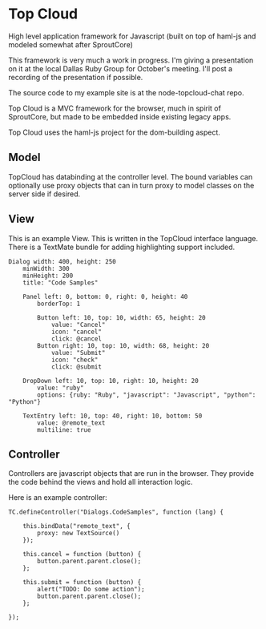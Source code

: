 # Top Cloud

High level application framework for Javascript (built on top of haml-js and modeled somewhat after SproutCore)

This framework is very much a work in progress.  I'm giving a presentation on it at the local Dallas Ruby Group for October's meeting.  I'll post a recording of the presentation if possible.

The source code to my example site is at the node-topcloud-chat repo.

Top Cloud is a MVC framework for the browser, much in spirit of SproutCore, but made to be embedded inside existing legacy apps.

Top Cloud uses the haml-js project for the dom-building aspect.

## Model

TopCloud has databinding at the controller level.  The bound variables can optionally use proxy objects that can in turn proxy to model classes on the server side if desired.

## View

This is an example View.  This is written in the TopCloud interface language.  There is a TextMate bundle for adding highlighting support included.

    Dialog width: 400, height: 250
    	minWidth: 300
    	minHeight: 200
    	title: "Code Samples"
	
    	Panel left: 0, bottom: 0, right: 0, height: 40
    		borderTop: 1
	
    		Button left: 10, top: 10, width: 65, height: 20
    			value: "Cancel"
    			icon: "cancel"
    			click: @cancel
    		Button right: 10, top: 10, width: 68, height: 20
    			value: "Submit"
    			icon: "check"
    			click: @submit
    
    	DropDown left: 10, top: 10, right: 10, height: 20
    		value: "ruby"
    		options: {ruby: "Ruby", "javascript": "Javascript", "python": "Python"}
    
    	TextEntry left: 10, top: 40, right: 10, bottom: 50
    		value: @remote_text
    		multiline: true


## Controller

Controllers are javascript objects that are run in the browser.  They provide the code behind the views and hold all interaction logic.

Here is an example controller:

    TC.defineController("Dialogs.CodeSamples", function (lang) {
    
    	this.bindData("remote_text", {
    		proxy: new TextSource()
    	});
	
    	this.cancel = function (button) {
    		button.parent.parent.close();
    	};
    
    	this.submit = function (button) {
    		alert("TODO: Do some action");
    		button.parent.parent.close();
    	};
	
    });
